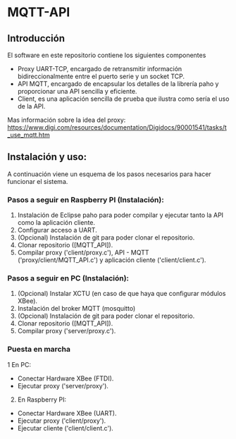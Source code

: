 # MQTT-API

## Introducción
El software en este repositorio contiene los siguientes componentes
- Proxy UART-TCP, encargado de retransmitir información bidireccionalmente entre el puerto serie y un socket TCP. 
- API MQTT, encargado de encapsular los detalles de la librería paho y proporcionar una API sencilla y eficiente.
- Client, es una aplicación sencilla de prueba que ilustra como sería el uso de la API.

Mas información sobre la idea del proxy:
https://www.digi.com/resources/documentation/Digidocs/90001541/tasks/t_use_mqtt.htm

## Instalación y uso:
A continuación viene un esquema de los pasos necesarios para hacer funcionar el sistema.

### Pasos a seguir en Raspberry PI (Instalación):
1. Instalación de Eclipse paho para poder compilar y ejecutar tanto la API como la aplicación cliente.
2. Configurar acceso a UART.
3. (Opcional) Instalación de git para poder clonar el repositorio.
4. Clonar repositorio ([MQTT_API]).
5. Compilar proxy ('client/proxy.c'), API - MQTT ('proxy/client/MQTT_API.c') y aplicación cliente ('client/client.c').

### Pasos a seguir en PC (Instalación):
1. (Opcional) Instalar XCTU (en caso de que haya que configurar módulos XBee).
2. Instalación del broker MQTT (mosquitto)
3. (Opcional) Instalación de git para poder clonar el repositorio.
4. Clonar repositorio ([MQTT_API]).
5. Compilar proxy ('server/proxy.c').

### Puesta en marcha
1 En PC:
  - Conectar Hardware XBee (FTDI).
  - Ejecutar proxy ('server/proxy').
2. En Raspberry PI:
  - Conectar Hardware XBee (UART).
  - Ejecutar proxy ('client/proxy').
  - Ejecutar cliente ('client/client.c').


